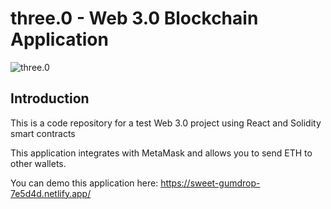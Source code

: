   # three.0 - Web 3.0 Blockchain Application

![three.0](https://i.ibb.co/ggJFRzc/Screen-Shot-2022-04-28-at-11-33-40-PM.png)

## Introduction

This is a code repository for a test Web 3.0 project using React and Solidity smart contracts

This application integrates with MetaMask and allows you to send ETH to other wallets.

You can demo this application here: https://sweet-gumdrop-7e5d4d.netlify.app/
